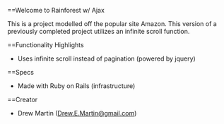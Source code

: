 ==Welcome to Rainforest w/ Ajax

This is a project modelled off the popular site Amazon. 
This version of a previously completed project utilizes 
an infinite scroll function. 

==Functionality Highlights

* Uses infinite scroll instead of pagination (powered by jquery)

==Specs

* Made with Ruby on Rails (infrastructure) 

==Creator

* Drew Martin (Drew.E.Martin@gmail.com)


